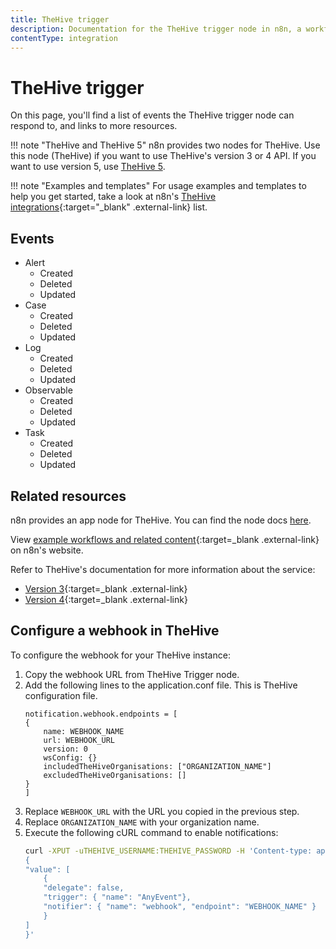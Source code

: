 ```yaml
---
title: TheHive trigger
description: Documentation for the TheHive trigger node in n8n, a workflow automation platform. Includes details of operations and configuration, and links to examples and credentials information.
contentType: integration
---
```


# TheHive trigger

On this page, you'll find a list of events the TheHive trigger node can respond to, and links to more resources.

!!! note "TheHive and TheHive 5"
	n8n provides two nodes for TheHive. Use this node (TheHive) if you want to use TheHive's version 3 or 4 API. If you want to use version 5, use [TheHive 5]().


!!! note "Examples and templates"
    For usage examples and templates to help you get started, take a look at n8n's [TheHive integrations](https://n8n.io/integrations/thehive/){:target="_blank" .external-link} list.

## Events

* Alert 
	* Created
	* Deleted
	* Updated
* Case
	* Created
	* Deleted
	* Updated
* Log
	* Created
	* Deleted
	* Updated
* Observable
	* Created
	* Deleted
	* Updated
* Task
	* Created
	* Deleted
	* Updated

## Related resources

n8n provides an app node for TheHive. You can find the node docs [here](/integrations/builtin/app-nodes/n8n-nodes-base.thehive/).

View [example workflows and related content](https://n8n.io/integrations/thehive-trigger/){:target=_blank .external-link} on n8n's website.

Refer to TheHive's documentation for more information about the service:

* [Version 3](http://docs.thehive-project.org/thehive/legacy/thehive3/api/){:target=_blank .external-link}
* [Version 4](http://docs.thehive-project.org/cortex/api/api-guide/){:target=_blank .external-link}


## Configure a webhook in TheHive

To configure the webhook for your TheHive instance:

1. Copy the webhook URL from TheHive Trigger node.
2. Add the following lines to the application.conf file. This is TheHive configuration file.
	```
	notification.webhook.endpoints = [
	{
		name: WEBHOOK_NAME
		url: WEBHOOK_URL
		version: 0
		wsConfig: {}
		includedTheHiveOrganisations: ["ORGANIZATION_NAME"]
		excludedTheHiveOrganisations: []
	}
	]
	```
3. Replace `WEBHOOK_URL` with the URL you copied in the previous step.
4. Replace `ORGANIZATION_NAME` with your organization name.
5. Execute the following cURL command to enable notifications:
	```sh
	curl -XPUT -uTHEHIVE_USERNAME:THEHIVE_PASSWORD -H 'Content-type: application/json' THEHIVE_URL/api/config/organisation/notification -d '
	{
	"value": [
		{
		"delegate": false,
		"trigger": { "name": "AnyEvent"},
		"notifier": { "name": "webhook", "endpoint": "WEBHOOK_NAME" }
		}
	]
	}'
	```
